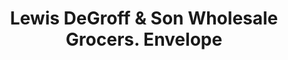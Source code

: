 ---
doi: 10.7916/D8S76TD5
date_other: '1881'
date_other_textual: '1881'
form: printed ephemera
genre:
- Envelopes
name:
- Lewis DeGroff & Son Wholesale Grocers
object_in_context_url: https://biggert.cul.columbia.edu/items/view/ave_biggert_01052
subject_hierarchical_geographic:
- New York, New York, United States
subject_name:
- Lewis DeGroff & Son Wholesale Grocers
title: Lewis DeGroff & Son Wholesale Grocers. Envelope
sort_title: Lewis DeGroff & Son Wholesale Grocers. Envelope
call_number: ave_biggert_01052
coordinates:
- 40.71277777777778,-74.00583333333333
pid: ave_biggert_01052
identifiers: ave_biggert_01052
canvas_id: ldpd:396318
permalink: "/items/ave_biggert_01052/"
layout: iiif-image-page
---